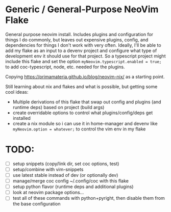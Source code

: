 # Generic / General-Purpose NeoVim Flake

General purpose neovim install.
Includes plugins and configuration for things I do commonly, but leaves out expensive plugins, config, and dependencies for things I don't work with very often.
Ideally, I'll be able to add my flake as an input to a devenv project and configure what type of development env it should use for that project.
So a typescript project might include this flake and set the option `myNeovim.typescript.enabled = true;` to add coc-typescript, node, etc. needed for the plugins.

Copying https://primamateria.github.io/blog/neovim-nix/ as a starting point.

Still learning about nix and flakes and what is possible, but getting some cool ideas:
- Multiple derivations of this flake that swap out config and plugins (and runtime deps) based on project (build args)
- create overridable options to control what plugins/config/deps get installed
- create a nix module so i can use it in home-manager and devenv like `myNeovim.option = whatever;` to control the vim env in my flake


# TODO:
- [ ] setup snippets (copy/link dir, set coc options, test)
- [ ] setup/combine with vim-snippets
- [ ] use latest stable instead of dev (or optionally dev)
- [ ] manage/merge coc config ~/.config/coc with this flake
- [ ] setup python flavor (runtime deps and additional plugins)
- [ ] look at neovim package options...
- [ ] test all of these commands with python+pyright, then disable them from the base configuration
